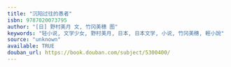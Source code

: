 ```yaml
---
title: "沉陷过往的愚者"
isbn: 9787020073795
author: "[日] 野村美月 文, 竹冈美穗 图"
keywords: "轻小说, 文学少女, 野村美月, 日本, 日本文学, 小说, 竹冈美穗, 輕小說"
source: "unknown"
available: TRUE
douban_url: https://book.douban.com/subject/5300400/
---
```

